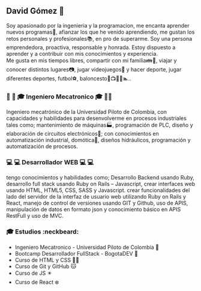 ## David Gómez 👋

Soy apasionado por la ingenieria y la programacion, me encanta aprender nuevos programas:scroll:, afianzar los que he venido aprendiendo, me gustan los retos personales y profesionales:books:, en pro de superarme. Soy una persona emprendedora, proactiva, responsable y honrada. Estoy dispuesto a aprender y a contribuir con mis conocimientos y experiencia.  
Me gusta en mis tiempos libres, compartir con mi familia:family::couple:, viajar y conocer distintos lugares:camera:, jugar videojuegos:space_invader: y hacer deporte, jugar diferentes deportes, futbol:soccer:, baloncesto:basketball::tv::bowling::bicyclist::swimmer:..

### :floppy_disk: :fax: :mortar_board: **Ingeniero Mecatronico** :mortar_board: :electric_plug::low_brightness:

Ingeniero mecatrónico de la Universidad Piloto de Colombia, con capacidades y habilidades para desenvolverme en procesos industriales tales como; mantenimiento de máquinas:factory:, programación de PLC, diseño y elaboración de circuitos electrónicos:traffic_light:; con conocimientos en automatización industrial, domótica:battery:, diseños hidráulicos, programación y automatización de procesos.

### :computer: :computer: Desarrollador WEB :computer: :computer:

tengo conocimientos y habilidades como; Desarrollo Backend usando Ruby, desarrollo full stack usando Ruby on Rails – Javascript, crear interfaces web usando HTML, HTML5, CSS, SASS y Javascript. crear funcionalidades del lado del servidor de la interfaz de usuario web utilizando Ruby on Rails y React, manejo de control de versiones usando GIT y Github, uso de APIS, manipulación de datos en formato json y conocimiento básico en APIS RestFull y uso de MVC.

### :mortar_board: Estudios :neckbeard:

- Ingeniero Mecatronico - Universidad Piloto de Colombia :school:
- Bootcamp Desarrollador FullStack - BogotaDEV :school:
- Curso de HTML y CSS :pencil::art:
- Curso de Git y GitHub :cat:
- Curso de JS :eight_pointed_black_star:
- Curso de React :snowflake:
<!--
**davidgomez0913/davidgomez0913** is a ✨ _special_ ✨ repository because its `README.md` (this file) appears on your GitHub profile.

Here are some ideas to get you started:

- 🔭 I’m currently working on ...
- 🌱 I’m currently learning ...
- 👯 I’m looking to collaborate on ...
- 🤔 I’m looking for help with ...
- 💬 Ask me about ...
- 📫 How to reach me: ...
- 😄 Pronouns: ...
- ⚡ Fun fact: ...
-->
